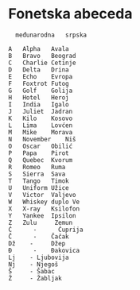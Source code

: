 # Fonetska abeceda


	  međunarodna	srpska

    A	Alpha	Avala
    B	Bravo	Beograd
    C	Charlie	Cetinje
    D	Delta	Drina
    E	Echo	Evropa
    F	Foxtrot	Futog
    G	Golf	Golija
    H	Hotel	Heroj
    I	India	Igalo
    J	Juliet	Jadran
    K	Kilo	Kosovo
    L	Lima	Lovćen
    M	Mike	Morava
    N	November	Niš
    O	Oscar	Obilić
    P	Papa	Pirot
    Q	Quebec	Kvorum
    R	Romeo	Ruma
    S	Sierra	Sava
    T	Tango	Timok
    U	Uniform	Užice
    V	Victor	Valjevo
    W	Whiskey	duplo Ve
    X	X-ray	Ksilofon
    Y	Yankee	Ipsilon
    Z	Zulu	 Zemun
    Ć	   -	  Ćuprija
    Č	   -  	Čačak
    Dž	  - 	Džep
    Đ	   -	Đakovica
    Lj	  -	Ljubovija
    Nj	  -	Njegoš
    Š	  -	Šabac
    Ž	  -	Žabljak

